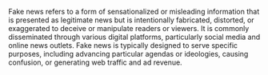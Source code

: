 Fake news refers to a form of sensationalized or misleading information that is presented as legitimate news but is intentionally fabricated, distorted, or exaggerated to deceive or manipulate readers or viewers. It is commonly disseminated through various digital platforms, particularly social media and online news outlets. Fake news is typically designed to serve specific purposes, including advancing particular agendas or ideologies, causing confusion, or generating web traffic and ad revenue. 
